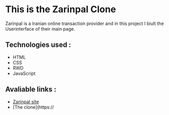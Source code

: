 # This is the Zarinpal Clone

Zarinpal is a Iranian online transaction provider and in this project I biult the Userinterface of their main page.

## Technologies used :

- HTML
- CSS
- RWD
- JavaScript

## Avaliable links :

- [Zarinpal site](https://www.zarinpal.com/)
- [The clone](https://
